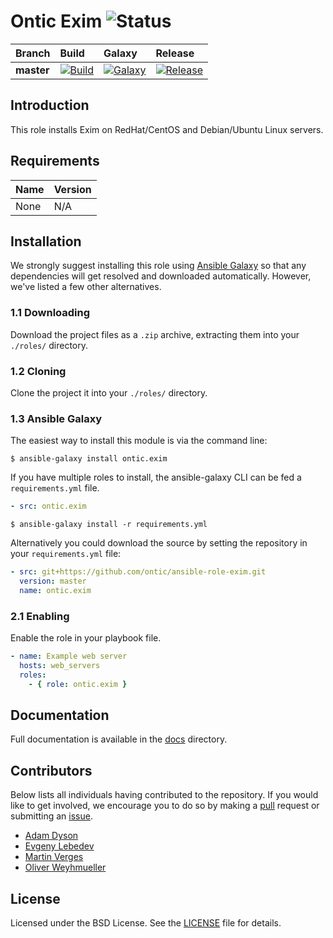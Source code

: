 # Ontic Exim ![Status](https://img.shields.io/badge/project-maintained-brightgreen.svg)

| Branch             | Build               | Galaxy              | Release              |
| :----------------- | :------------------ | :------------------ | :------------------- |
| **master**         | [![Build](https://img.shields.io/travis/ontic/ansible-role-exim/master.svg)](https://travis-ci.org/ontic/ansible-role-exim) | [![Galaxy](https://img.shields.io/badge/galaxy-ontic.exim-blue.svg)](https://galaxy.ansible.com/ontic/exim/) | [![Release](https://img.shields.io/github/release/ontic/ansible-role-exim.svg)](https://github.com/ontic/ansible-role-exim/releases) |

## Introduction

This role installs Exim on RedHat/CentOS and Debian/Ubuntu Linux servers.

## Requirements

| Name                                                                                          | Version       |
| :-------------------------------------------------------------------------------------------- | :------------ |
None                                                                                            | N/A           |


## Installation

We strongly suggest installing this role using [Ansible Galaxy](https://galaxy.ansible.com) so that any dependencies
will get resolved and downloaded automatically. However, we've listed a few other alternatives.

### 1.1 Downloading

Download the project files as a `.zip` archive, extracting them into your `./roles/` directory.

### 1.2 Cloning

Clone the project it into your `./roles/` directory.

### 1.3 Ansible Galaxy

The easiest way to install this module is via the command line:

```
$ ansible-galaxy install ontic.exim
```

If you have multiple roles to install, the ansible-galaxy CLI can be fed a `requirements.yml` file.

```yml
- src: ontic.exim
```

```
$ ansible-galaxy install -r requirements.yml
```

Alternatively you could download the source by setting the repository in your `requirements.yml` file:

```yml
- src: git+https://github.com/ontic/ansible-role-exim.git
  version: master
  name: ontic.exim
```

### 2.1 Enabling

Enable the role in your playbook file.

```yml
- name: Example web server
  hosts: web_servers
  roles:
    - { role: ontic.exim }
```

## Documentation

Full documentation is available in the [docs](/docs) directory.

## Contributors

Below lists all individuals having contributed to the repository. If you would like to get involved, we encourage
you to do so by making a [pull](../../pulls) request or submitting an [issue](../../issues).

* [Adam Dyson](https://github.com/adamdyson)
* [Evgeny Lebedev](https://github.com/lebe-dev)
* [Martin Verges](https://github.com/martinverges)
* [Oliver Weyhmueller](https://github.com/weyhmueller)

## License

Licensed under the BSD License. See the [LICENSE](/LICENSE) file for details.
